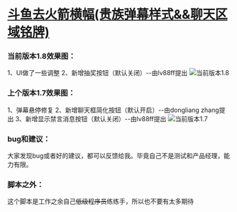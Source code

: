 # [斗鱼去火箭横幅(贵族弹幕样式&&聊天区域铭牌)](https://greasyfork.org/zh-CN/scripts/381934-%E6%96%97%E9%B1%BC%E5%8E%BB%E7%81%AB%E7%AE%AD%E6%A8%AA%E5%B9%85)

### 当前版本1.8效果图：

1、UI做了一些调整
2、新增抽奖按钮（默认关闭）--由lv88ff提出
![当前版本1.8](https://wah0713.github.io/myTampermonkey/image/douyu1.8.png)

### 上个版本1.7效果图：

1、弹幕悬停修复
2、新增聊天框简化按钮（默认开启）--由dongliang zhang提出
3、新增显示禁言消息按钮（默认关闭）--由lv88ff提出
![当前版本1.7](https://wah0713.github.io/myTampermonkey/image/douyu1.7.png)

### bug和建议：

大家发现bug或者好的建议，都可以反馈给我。毕竟自己不是测试和产品经理，能力有限。

### 脚本之外：

这个脚本是工作之余自己<del>低级程序员</del>练练手，所以也不要有太多期待
